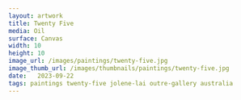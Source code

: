 ```yaml
---
layout: artwork
title: Twenty Five
media: Oil
surface: Canvas
width: 10
height: 10
image_url: /images/paintings/twenty-five.jpg
image_thumb_url: /images/thumbnails/paintings/twenty-five.jpg
date:   2023-09-22
tags: paintings twenty-five jolene-lai outre-gallery australia
---
```

